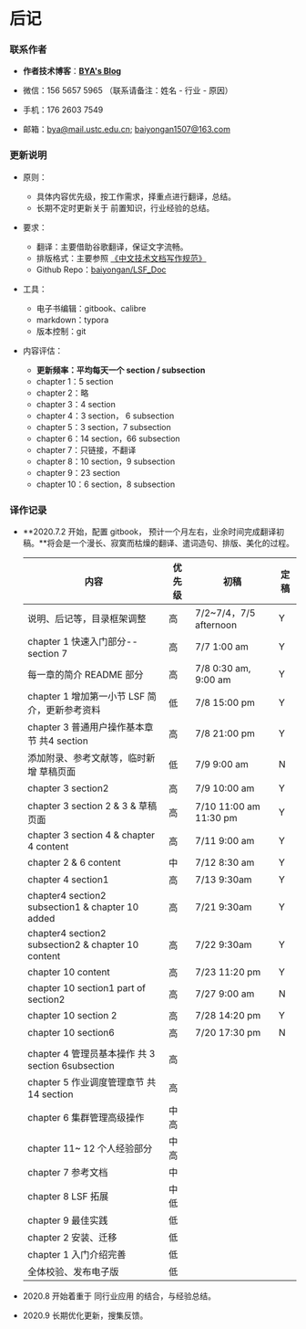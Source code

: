 # 后记

### 联系作者

- **作者技术博客**：[**BYA's Blog**](http://bya.cool)
- 微信：156 5657 5965 （联系请备注：姓名 - 行业 - 原因）

- 手机：176 2603 7549
- 邮箱：bya@mail.ustc.edu.cn;   baiyongan1507@163.com



### 更新说明

- 原则：

  - 具体内容优先级，按工作需求，择重点进行翻译，总结。
  - 长期不定时更新关于 前置知识，行业经验的总结。

- 要求：

  - 翻译：主要借助谷歌翻译，保证文字流畅。
  - 排版格式：主要参照 [《中文技术文档写作规范》](https://github.com/ruanyf/document-style-guide)
  - Github Repo：[baiyongan/LSF_Doc](https://github.com/baiyongan/LSF_Doc)

- 工具：

  - 电子书编辑：gitbook、calibre
  - markdown：typora
  - 版本控制：git

- 内容评估：

  - **更新频率：平均每天一个 section / subsection**
  - chapter 1：5 section
  - chapter 2：略
  - chapter 3：4 section 
  - chapter 4：3 section， 6 subsection
  - chapter 5：3 section，7 subsection
  - chapter 6：14 section，66 subsection
  - chapter 7：只链接，不翻译
  - chapter 8：10 section，9 subsection
  - chapter 9：23 section
  - chapter 10：6 section，8 subsection
  
  

### 译作记录

- **2020.7.2 开始，配置 gitbook， 预计一个月左右，业余时间完成翻译初稿。**将会是一个漫长、寂寞而枯燥的翻译、遣词造句、排版、美化的过程。
  
  | 内容                                               | 优先级 | 初稿                   | 定稿 |
  | -------------------------------------------------- | ------ | ---------------------- | ---- |
  | 说明、后记等，目录框架调整                         | 高     | 7/2~7/4，7/5 afternoon | Y    |
  | chapter 1 快速入门部分--section 7                  | 高     | 7/7 1:00 am            | Y    |
  | 每一章的简介 README 部分                           | 高     | 7/8 0:30 am, 9:00 am   | Y    |
  | chapter 1 增加第一小节 LSF 简介，更新参考资料      | 低     | 7/8 15:00 pm           | Y    |
  | chapter 3 普通用户操作基本章节 共4 section         | 高     | 7/8 21:00 pm           | Y    |
  | 添加附录、参考文献等，临时新增 草稿页面            | 低     | 7/9 9:00 am            | N    |
  | chapter 3 section2                                 | 高     | 7/9 10:00 am           | Y    |
  | chapter 3 section 2 & 3 & 草稿页面                 | 高     | 7/10 11:00 am 11:30 pm | Y    |
  | chapter 3 section 4 & chapter 4 content            | 高     | 7/11 9:00 am           | Y    |
  | chapter 2 & 6 content                              | 中     | 7/12 8:30 am           | Y    |
  | chapter 4 section1                                 | 高     | 7/13 9:30am            | Y    |
  | chapter4 section2 subsection1 & chapter 10 added   | 高     | 7/21 9:30am            | Y    |
  | chapter4 section2 subsection2 & chapter 10 content | 高     | 7/22 9:30am            | Y    |
  | chapter 10 content                                 | 高     | 7/23 11:20 pm          | Y    |
  | chapter 10 section1 part of section2               | 高     | 7/27 9:00 am           | N    |
  | chapter 10 section 2                               | 高     | 7/28 14:20 pm          | Y    |
  | chapter 10 section6                                | 高     | 7/20 17:30 pm          | N    |
  |                                                    |        |                        |      |
  | chapter 4 管理员基本操作 共 3 section 6subsection  | 高     |                        |      |
  | chapter 5 作业调度管理章节 共 14 section           | 高     |                        |      |
  | chapter 6 集群管理高级操作                         | 中高   |                        |      |
  | chapter 11~ 12 个人经验部分                        | 中高   |                        |      |
  | chapter 7 参考文档                                 | 中     |                        |      |
  | chapter 8 LSF 拓展                                 | 中低   |                        |      |
  | chapter 9 最佳实践                                 | 低     |                        |      |
  | chapter 2 安装、迁移                               | 低     |                        |      |
  | chapter 1 入门介绍完善                             | 低     |                        |      |
  | 全体校验、发布电子版                               | 低     |                        |      |
  



- 2020.8 开始着重于 同行业应用 的结合，与经验总结。
- 2020.9 长期优化更新，搜集反馈。



